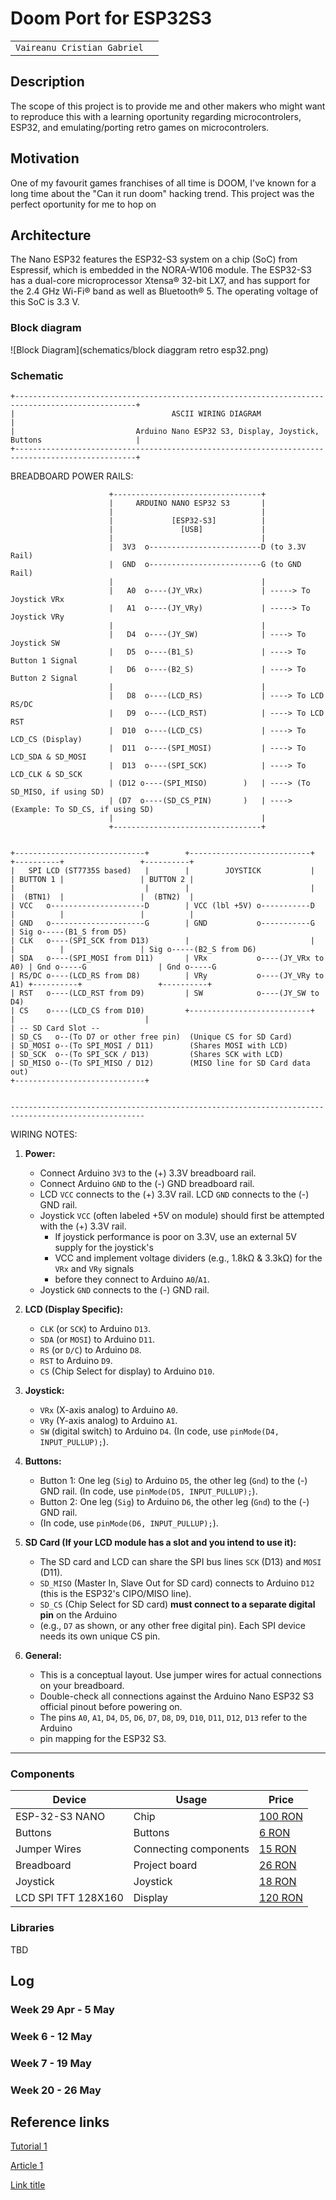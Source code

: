 # Doom Port for ESP32S3

| | |
|-|-|
|`Vaireanu Cristian Gabriel` |
## Description
The scope of this project is to provide me and other makers who might want to reproduce this with a learning oportunity
regarding microcontrolers, ESP32, and emulating/porting retro games on microcontrolers.

## Motivation
One of my favourit games franchises of all time is DOOM, I've known for a long time about the "Can it run doom" hacking
trend. This project was the perfect oportunity for me to hop on

## Architecture
The Nano ESP32 features the ESP32-S3 system on a chip (SoC) from Espressif, which is embedded in the NORA-W106 module. 
The ESP32-S3 has a dual-core microprocessor Xtensa® 32-bit LX7, and has support for the 2.4 GHz Wi-Fi® band as well 
as Bluetooth® 5. The operating voltage of this SoC is 3.3 V.


### Block diagram

![Block Diagram](schematics/block diaggram retro esp32.png)

### Schematic
    +-------------------------------------------------------------------------------------------------+
    |                                   ASCII WIRING DIAGRAM                                          |
    |                           Arduino Nano ESP32 S3, Display, Joystick, Buttons                     |
    +-------------------------------------------------------------------------------------------------+

  BREADBOARD POWER RAILS:

                          +---------------------------------+
                          |     ARDUINO NANO ESP32 S3       |
                          |                                 |
                          |             [ESP32-S3]          |
                          |               [USB]             |
                          |                                 |
                          |  3V3  o-------------------------D (to 3.3V Rail)
                          |  GND  o-------------------------G (to GND Rail)
                          |                                 |
                          |   A0  o----(JY_VRx)             | -----> To Joystick VRx
                          |   A1  o----(JY_VRy)             | -----> To Joystick VRy
                          |                                 |
                          |   D4  o----(JY_SW)              | ----> To Joystick SW
                          |   D5  o----(B1_S)               | ----> To Button 1 Signal
                          |   D6  o----(B2_S)               | ----> To Button 2 Signal
                          |                                 |
                          |   D8  o----(LCD_RS)             | ----> To LCD RS/DC
                          |   D9  o----(LCD_RST)            | ----> To LCD RST
                          |  D10  o----(LCD_CS)             | ----> To LCD_CS (Display)
                          |  D11  o----(SPI_MOSI)           | ----> To LCD_SDA & SD_MOSI
                          |  D13  o----(SPI_SCK)            | ----> To LCD_CLK & SD_SCK
                          | (D12 o----(SPI_MISO)        )   | ----> (To SD_MISO, if using SD)
                          | (D7  o----(SD_CS_PIN)       )   | ----> (Example: To SD_CS, if using SD)
                          |                                 |
                          +---------------------------------+


    +-----------------------------+        +---------------------------+       +----------+                 +----------+
    |   SPI LCD (ST7735S based)   |        |        JOYSTICK           |       | BUTTON 1 |                 | BUTTON 2 |
    |                             |        |                           |       |  (BTN1)  |                 |  (BTN2)  |
    | VCC   o---------------------D        | VCC (lbl +5V) o-----------D       |          |                 |          |
    | GND   o---------------------G        | GND           o-----------G       | Sig o-----(B1_S from D5)
    | CLK   o----(SPI_SCK from D13)        |                           |       |          |                 | Sig o-----(B2_S from D6)
    | SDA   o----(SPI_MOSI from D11)       | VRx           o----(JY_VRx to A0) | Gnd o-----G                | Gnd o-----G
    | RS/DC o----(LCD_RS from D8)          | VRy           o----(JY_VRy to A1) +----------+                 +----------+
    | RST   o----(LCD_RST from D9)         | SW            o----(JY_SW to D4)
    | CS    o----(LCD_CS from D10)         +---------------------------+
    |                             |
    | -- SD Card Slot --
    | SD_CS   o--(To D7 or other free pin)  (Unique CS for SD Card)
    | SD_MOSI o--(To SPI_MOSI / D11)        (Shares MOSI with LCD)
    | SD_SCK  o--(To SPI_SCK / D13)         (Shares SCK with LCD)
    | SD_MISO o--(To SPI_MISO / D12)        (MISO line for SD Card data out)
    +-----------------------------+


    ----------------------------------------------------------------------------------------------------
WIRING NOTES:

1.  **Power:**
    * Connect Arduino `3V3` to the (+) 3.3V breadboard rail.
    * Connect Arduino `GND` to the (-) GND breadboard rail.
    * LCD `VCC` connects to the (+) 3.3V rail. LCD `GND` connects to the (-) GND rail.
    * Joystick `VCC` (often labeled +5V on module) should first be attempted with the (+) 3.3V rail.
        * If joystick performance is poor on 3.3V, use an external 5V supply for the joystick's
        *  VCC and implement voltage dividers (e.g., 1.8kΩ & 3.3kΩ) for the `VRx` and `VRy` signals
        *   before they connect to Arduino `A0`/`A1`.
    * Joystick `GND` connects to the (-) GND rail.

2.  **LCD (Display Specific):**
    * `CLK` (or `SCK`) to Arduino `D13`.
    * `SDA` (or `MOSI`) to Arduino `D11`.
    * `RS` (or `D/C`) to Arduino `D8`.
    * `RST` to Arduino `D9`.
    * `CS` (Chip Select for display) to Arduino `D10`.

3.  **Joystick:**
    * `VRx` (X-axis analog) to Arduino `A0`.
    * `VRy` (Y-axis analog) to Arduino `A1`.
    * `SW` (digital switch) to Arduino `D4`. (In code, use `pinMode(D4, INPUT_PULLUP);`).

4.  **Buttons:**
    * Button 1: One leg (`Sig`) to Arduino `D5`, the other leg (`Gnd`) to the (-) GND rail.
    (In code, use `pinMode(D5, INPUT_PULLUP);`).
    * Button 2: One leg (`Sig`) to Arduino `D6`, the other leg (`Gnd`) to the (-) GND rail.
    *  (In code, use `pinMode(D6, INPUT_PULLUP);`).

5.  **SD Card (If your LCD module has a slot and you intend to use it):**
    * The SD card and LCD can share the SPI bus lines `SCK` (D13) and `MOSI` (D11).
    * `SD_MISO` (Master In, Slave Out for SD card) connects to Arduino `D12` (this is the ESP32's CIPO/MISO line).
    * `SD_CS` (Chip Select for SD card) **must connect to a separate digital pin** on the Arduino
    * (e.g., `D7` as shown, or any other free digital pin). Each SPI device needs its own unique CS pin.

6.  **General:**
    * This is a conceptual layout. Use jumper wires for actual connections on your breadboard.
    * Double-check all connections against the Arduino Nano ESP32 S3 official pinout before powering on.
    * The pins `A0`, `A1`, `D4`, `D5`, `D6`, `D7`, `D8`, `D9`, `D10`, `D11`, `D12`, `D13` refer to the Arduino
    * pin mapping for the ESP32 S3.
----------------------------------------------------------------------------------------------------

### Components


<!-- This is just an example, fill in with your actual components -->

| Device | Usage | Price |
|--------|--------|-------|
| ESP-32-S3 NANO           |  Chip                 | [100 RON](roboRomania.ro) |
| Buttons                  | Buttons               | [6 RON](roboRomania.ro)  |
| Jumper Wires             | Connecting components | [15 RON](roboRomania.ro) |
| Breadboard               | Project board         | [26 RON](roboRomania.ro) |
| Joystick                 | Joystick              | [18 RON](roboRomania.ro) |
| LCD SPI TFT 128X160      | Display               | [120 RON](roboRomania.ro) |

### Libraries
TBD

## Log

<!-- write every week your progress here -->
### Week 29 Apr - 5 May
### Week 6 - 12 May

### Week 7 - 19 May

### Week 20 - 26 May

## Reference links

[Tutorial 1](https://www.hackster.io/naveenbskumar/yes-arduino-nano-esp32-can-play-doom-ccfde1)

[Article 1](https://www.explainthatstuff.com/induction-motors.html)

[Link title]((https://docs.espressif.com))
